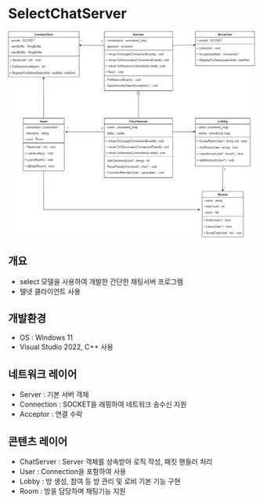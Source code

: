 # SelectChatServer

<img src="readme/diagram.png" width="700">

## 개요
* select 모델을 사용하여 개발한 간단한 채팅서버 프로그램
* 텔넷 클라이언트 사용

## 개발환경
* OS : Windows 11
* Visual Studio 2022, C++ 사용

## 네트워크 레이어
* Server : 기본 서버 객체
* Connection : SOCKET을 래핑하여 네트워크 송수신 지원
* Acceptor : 연결 수락

## 콘텐츠 레이어
* ChatServer : Server 객체를 상속받아 로직 작성, 패킷 핸들러 처리
* User : Connection을 포함하여 사용
* Lobby : 방 생성, 참여 등 방 관리 및 로비 기본 기능 구현
* Room : 방을 담당하며 채팅기능 지원
